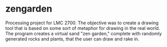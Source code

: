# zengarden

Processing project for LMC 2700.  The objective was to create a drawing tool that is based on some sort of metaphor for drawing in the real world.  The program creates a virtual sand "zen garden," complete with randomly generated rocks and plants, that the user can draw and rake in.
